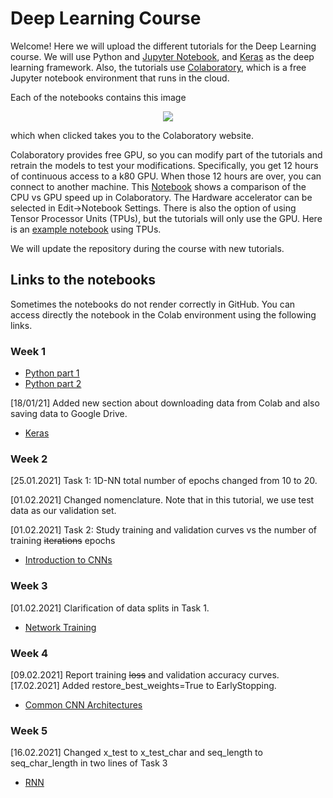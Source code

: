 # Deep Learning Course
Welcome! Here we will upload the different tutorials for the Deep Learning course. 
We will use Python and [Jupyter Notebook](https://jupyter.org/), and [Keras](https://keras.io/) as the deep learning framework.
Also, the tutorials use [Colaboratory](https://colab.research.google.com/notebooks/welcome.ipynb), which is a free Jupyter notebook environment that runs in the cloud. 

Each of the notebooks contains this image


<p align="center">
<img src ="https://camo.githubusercontent.com/52feade06f2fecbf006889a904d221e6a730c194/68747470733a2f2f636f6c61622e72657365617263682e676f6f676c652e636f6d2f6173736574732f636f6c61622d62616467652e737667" />
</p>

which when clicked takes you to the Colaboratory website. 

Colaboratory provides free GPU, so you can modify part of the tutorials and retrain the models to test your modifications. Specifically, you get 12 hours of continuous access to a k80 GPU. When those 12 hours are over, you can connect to another machine. This [Notebook](https://colab.research.google.com/notebooks/gpu.ipynb#scrollTo=3IEVK-KFxi5Z) shows a comparison of the CPU vs GPU speed up in Colaboratory. The Hardware accelerator can be selected in Edit->Notebook Settings. There is also the option of using Tensor Processor Units (TPUs), but the tutorials will only use the GPU. Here is an [example notebook](https://colab.research.google.com/notebooks/tpu.ipynb) using TPUs.   

We will update the repository during the course with new tutorials.

## Links to the notebooks
Sometimes the notebooks do not render correctly in GitHub. You can access directly the notebook in the Colab environment using the following links.
### Week 1
  * [Python part 1](https://colab.research.google.com/github/MatchLab-Imperial/deep-learning-course/blob/master/01_part1_Python.ipynb)
  * [Python part 2](https://colab.research.google.com/github/MatchLab-Imperial/deep-learning-course/blob/master/01_part2_Python.ipynb)
  
  [18/01/21] Added new section about downloading data from Colab and also saving data to Google Drive.
  * [Keras](https://colab.research.google.com/github/MatchLab-Imperial/deep-learning-course/blob/master/01_part3_Keras.ipynb)
  
### Week 2
[25.01.2021] Task 1: 1D-NN total number of epochs changed from 10 to 20.

[01.02.2021] Changed nomenclature. Note that in this tutorial, we use test data as our validation set. 

[01.02.2021] Task 2: Study training and validation curves vs the number of training <s>iterations</s> epochs
  * [Introduction to CNNs](https://colab.research.google.com/github/MatchLab-Imperial/deep-learning-course/blob/master/02_CNN_Introduction.ipynb)

### Week 3
[01.02.2021] Clarification of data splits in Task 1.
  * [Network Training](https://colab.research.google.com/github/MatchLab-Imperial/deep-learning-course/blob/master/03_Network_Training.ipynb)
  
### Week 4
[09.02.2021] Report training <s>loss</s> and validation accuracy curves.
[17.02.2021] Added restore_best_weights=True to EarlyStopping.
  * [Common CNN Architectures](https://colab.research.google.com/github/MatchLab-Imperial/deep-learning-course/blob/master/04_Common_CNN_architectures.ipynb)

### Week 5
[16.02.2021] Changed x_test to x_test_char and seq_length to seq_char_length in two lines of Task 3
  * [RNN](https://colab.research.google.com/github/MatchLab-Imperial/deep-learning-course/blob/master/05_RNN.ipynb)
